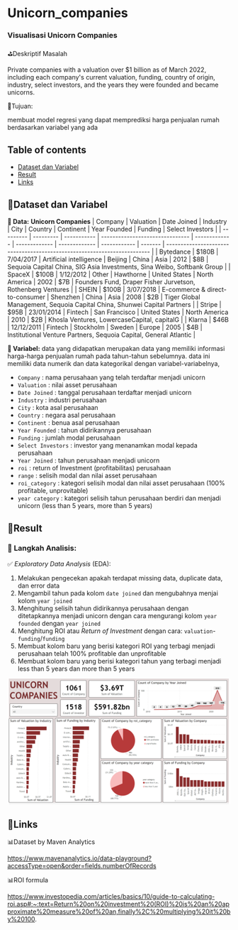 # Unicorn_companies
### **Visualisasi Unicorn Companies**

⛳Deskriptif Masalah

Private companies with a valuation over $1 billion as of March 2022, including each company's current valuation, funding, country of origin, industry, select investors, and the years they were founded and became unicorns.

📌Tujuan:

membuat model regresi yang dapat memprediksi harga penjualan rumah berdasarkan variabel yang ada

## Table of contents
- [Dataset dan Variabel](https://github.com/DiannitaOlipmimi/regresi_dan_asumsinya#step-by-step-analysis)
- [Result](https://github.com/DiannitaOlipmimi/regresi_dan_asumsinya#step-by-step-analysis)
- [Links](https://github.com/DiannitaOlipmimi/regresi_dan_asumsinya#step-by-step-analysis)

## 🧵Dataset dan Variabel
**📒 Data:** 
**Unicorn Companies**
| Company   | Valuation | Date Joined | Industry                        | City          | Country       | Continent     | Year Founded | Funding | Select Investors                                                         |
| --------- | --------- | ----------- | ------------------------------- | ------------- | ------------- | ------------- | ------------ | ------- | ------------------------------------------------------------------------ |
| Bytedance | $180B     | 7/04/2017   | Artificial intelligence         | Beijing       | China         | Asia          | 2012         | $8B     | Sequoia Capital China, SIG Asia Investments, Sina Weibo, Softbank Group  |
| SpaceX    | $100B     | 1/12/2012   | Other                           | Hawthorne     | United States | North America | 2002         | $7B     | Founders Fund, Draper Fisher Jurvetson, Rothenberg Ventures              |
| SHEIN     | $100B     | 3/07/2018   | E-commerce & direct-to-consumer | Shenzhen      | China         | Asia          | 2008         | $2B     | Tiger Global Management, Sequoia Capital China, Shunwei Capital Partners |
| Stripe    | $95B      | 23/01/2014  | Fintech                         | San Francisco | United States | North America | 2010         | $2B     | Khosla Ventures, LowercaseCapital, capitalG                              |
| Klarna    | $46B      | 12/12/2011  | Fintech                         | Stockholm     | Sweden        | Europe        | 2005         | $4B     | Institutional Venture Partners, Sequoia Capital, General Atlantic        |

**📒 Variabel:**
data yang didapatkan merupakan data yang memiliki informasi harga-harga penjualan rumah pada tahun-tahun sebelumnya. data ini memiliki data numerik dan data kategorikal dengan variabel-variabelnya,
- `Company` : nama perusahaan yang telah terdaftar menjadi unicorn
- `Valuation` : nilai asset perusahaan
- `Date Joined` : tanggal perusahaan terdaftar menjadi unicorn
- `Industry` : industri perusahaan
- `City` : kota asal perusahaan
- `Country` : negara asal perusahaan
- `Continent` : benua asal perusahaan
- `Year Founded` : tahun didirikannya perusahaan
- `Funding` : jumlah modal perusahaan
- `Select Investors` : investor yang menanamkan modal kepada perusahaan
- `Year Joined` : tahun perusahaan menjadi unicorn
- `roi` : return of Investment (profitabilitas) perusahaan
- `range` : selisih modal dan nilai asset perusahaan 
- `roi_category` : kategori selisih modal dan nilai asset perusahaan (100% profitable, unprovitable)
- `year category` : kategori selisih tahun perusahaan berdiri dan menjadi unicorn (less than 5 years, more than 5 years)

## 📌**Result**
### 📒 Langkah Analisis:
✅ *Exploratory Data Analysis* (EDA):
1. Melakukan pengecekan apakah terdapat missing data, duplicate data, dan error data
2. Mengambil tahun pada kolom `date joined` dan mengubahnya menjai kolom `year joined`
3. Menghitung selisih tahun didirikannya perusahaan dengan ditetapkannya menjadi unicorn dengan cara mengurangi kolom `year founded` dengan `year joined`
4. Menghitung ROI atau *Return of Investment* dengan cara: `valuation`-`funding`/`funding` 
5. Membuat kolom baru yang berisi kategori ROI yang terbagi menjadi perusahaan telah 100% profitable dan unprofitable
6. Membuat kolom baru yang berisi kategori tahun yang terbagi menjadi less than 5 years dan more than 5 years

![Alt text](Images/dashboard.png)

## 📌**Links**
📊Dataset by Maven Analytics

https://www.mavenanalytics.io/data-playground?accessType=open&order=fields.numberOfRecords

📊ROI formula

https://www.investopedia.com/articles/basics/10/guide-to-calculating-roi.asp#:~:text=Return%20on%20investment%20(ROI)%20is%20an%20approximate%20measure%20of%20an,finally%2C%20multiplying%20it%20by%20100.